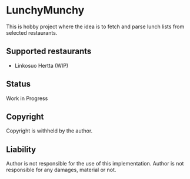 # LunchyMunchy

This is hobby project where the idea is to fetch and parse lunch lists from selected restaurants.

## Supported restaurants
* Linkosuo Hertta (WIP)

## Status
Work in Progress

## Copyright
Copyright is withheld by the author.

## Liability
Author is not responsible for the use of this implementation. Author is not responsible for any damages, material or not.
